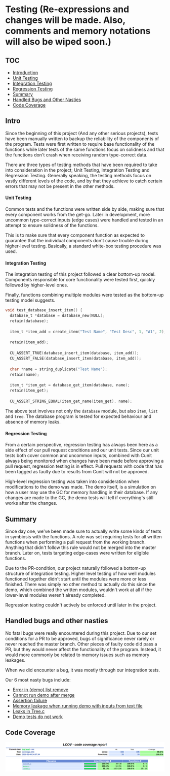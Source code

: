 # Testing (Re-expressions and changes will be made. Also, comments and memory notations will also be wiped soon.)

## TOC
* [Introduction](#intro)
* [Unit Testing](#unit-testing)
* [Integration Testing](#integration-testing)
* [Regression Testing](#regression-testing)
* [Summary](#summary)
* [Handled Bugs and Other Nasties](#handled-bugs-and-other-nasties)
* [Code Coverage](#code-coverage)

## Intro
Since the beginning of this project (And any other serious projects), tests have been manually written to backup the reliability of the components of the program. Tests were first written to require base functionality of the functions while later tests of the same functions focus on solidness and that the functions don't crash when receiving random type-correct data.

There are three types of testing methods that have been required to take into consideration in the project; Unit Testing, Integration Testing and Regression Testing. Generally speaking, the testing methods focus on vastly different levels of the code, and by that they achieve to catch certain errors that may not be present in the other methods.

#### Unit Testing
Common tests and the functions were written side by side, making sure that every component works from the get-go. Later in development, more uncommon type-correct inputs (edge cases) were handled and tested in an attempt to ensure solidness of the functions.

This is to make sure that every component function as expected to guarantee that the individual components don't cause trouble during higher-level testing. Basically, a standard white-box testing procedure was used.

#### Integration Testing
The integration testing of this project followed a clear bottom-up model. Components responsible for core functionality were tested first, quickly followed by higher-level ones.

Finally, functions combining multiple modules were tested as the bottom-up testing model suggests.

```c
void test_database_insert_item() {
  database_t *database = database_new(NULL);
  retain(database);

  item_t *item_add = create_item("Test Name", "Test Desc", 1, "A1", 2);

  retain(item_add);

  CU_ASSERT_TRUE(database_insert_item(database, item_add));
  CU_ASSERT_FALSE(database_insert_item(database, item_add));

  char *name = string_duplicate("Test Name");
  retain(name);

  item_t *item_get = database_get_item(database, name);
  retain(item_get);

  CU_ASSERT_STRING_EQUAL(item_get_name(item_get), name);
```

The above test involves not only the ``database`` module, but also ``item``, ``list`` and ``tree``. The database program is tested for expected behaviour and absence of memory leaks.

#### Regression Testing
From a certain perspective, regression testing has always been here as a side effect of our pull request conditions and our unit tests. Since our unit tests both cover common and uncommon inputs, combined with Cunit always being monitored when changes have been made before approving a pull request, regression testing is in effect. Pull requests with code that has been tagged as faulty due to results from Cunit will not be approved.

High-level regression testing was taken into consideration when modifications to the demo was made. The demo itself, is a simulation on how a user may use the GC for memory handling in their database. If any changes are made to the GC, the demo tests will tell if everything's still works after the changes.

## Summary
Since day one, we've been made sure to actually write some kinds of tests in symbiosis with the functions. A rule was set requiring tests for all written functions when performing a pull request from the working branch. Anything that didn't follow this rule would not be merged into the master branch. Later on, tests targeting edge-cases were written for eligible functions.

Due to the PR-condition, our project naturally followed a bottom-up structure of integration testing. Higher level testing of how well modules functioned together didn't start until the modules were more or less finished. There was simply no other method to actually do this since the demo, which combined the written modules, wouldn't work at all if the lower-level modules weren't already completed.

Regression testing couldn't actively be enforced until later in the project.

## Handled bugs and other nasties

No fatal bugs were really encountered during this project. Due to our set conditions for a PR to be approved, bugs of significance never rarely or never reached the master branch. Other pieces of faulty code did pass a PR, but they would never affect the functionality of the program. Instead, it would more commonly be related to memory issues such as memory leakages.

When we did encounter a bug, it was mostly through our integration tests.

Our 6 most nasty bugs include:

* [Error in (demo) list remove](https://github.com/IOOPM-UU/goktytorna/issues/44)
* [Cannot run demo after merge](https://github.com/IOOPM-UU/goktytorna/issues/29)
* [Assertion failure](https://github.com/IOOPM-UU/goktytorna/issues/50)
* [Memory leakage when running demo with inputs from text file](https://github.com/IOOPM-UU/goktytorna/issues/54)
* [Leaks in Tree.c](https://github.com/IOOPM-UU/goktytorna/issues/19)
* [Demo tests do not work](https://github.com/IOOPM-UU/goktytorna/issues/41)

## Code Coverage

![record](code_covrage_overview.png?)
